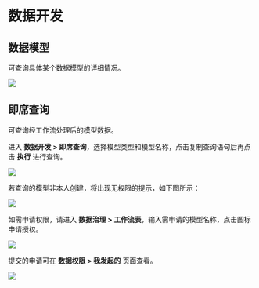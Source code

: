 # 数据开发

## 数据模型

可查询具体某个数据模型的详细情况。

![](http://terminus-paas.oss-cn-hangzhou.aliyuncs.com/paas-doc/2022/02/16/a353da46-7a8f-43ef-8b89-6bd4e81b68c0.png)

## 即席查询

可查询经工作流处理后的模型数据。

进入 **数据开发 > 即席查询**，选择模型类型和模型名称，点击复制查询语句后再点击 **执行** 进行查询。

![](http://terminus-paas.oss-cn-hangzhou.aliyuncs.com/paas-doc/2022/02/15/07248140-8308-4df9-8237-a5c38b07a0b5.png)

若查询的模型非本人创建，将出现无权限的提示，如下图所示：

![](http://terminus-paas.oss-cn-hangzhou.aliyuncs.com/paas-doc/2022/02/15/722b54d4-f540-4cf1-a1e7-59d7194899ec.png)

如需申请权限，请进入 **数据治理 > 工作流表**，输入需申请的模型名称，点击图标申请授权。

![](http://terminus-paas.oss-cn-hangzhou.aliyuncs.com/paas-doc/2022/02/15/8a81ecfb-fdbd-4c0d-95d5-e1e5e430bbc6.png)

提交的申请可在 **数据权限 > 我发起的** 页面查看。

![](http://terminus-paas.oss-cn-hangzhou.aliyuncs.com/paas-doc/2022/02/15/2795d51c-4fae-40dd-af3d-eec03ac9c02c.png)
